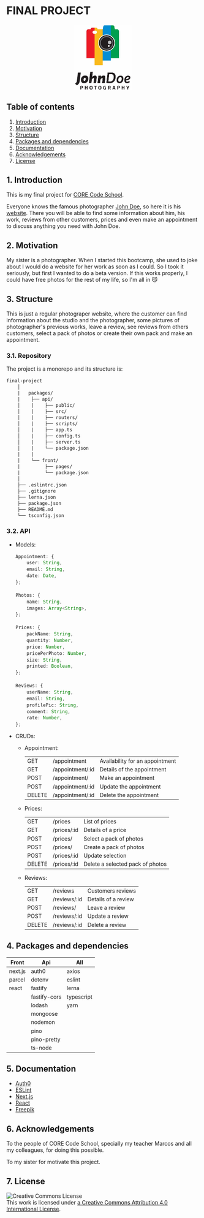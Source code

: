# FINAL PROJECT

<p align="center">
	<img src="packages/api/public/1794.jpg" alt="logo" width="150"/>
</p>

##  <a name='Tableofcontents'></a>Table of contents

<!-- vscode-markdown-toc -->
 1. [ Introduction](#Introduction)
 2. [ Motivation](#Motivation)
 3. [ Structure](#Structure)
 4. [ Packages and dependencies](#Packagesanddependencies)
 5. [ Documentation](#Documentation)
 6. [ Acknowledgements](#Acknowledgements)
 7. [ License](#License)

<!-- vscode-markdown-toc-config
	numbering=true
	autoSave=true
	/vscode-markdown-toc-config -->
<!-- /vscode-markdown-toc -->

##  1. <a name='Introduction'></a> Introduction

This is my final project for [CORE Code School](https://www.corecode.school/).

Everyone knows the famous photographer [John Doe](https://en.wikipedia.org/wiki/John_Doe), so here it is his [website](). There you will be able to find some information about him, his work, reviews from other customers, prices and even make an appointment to discuss anything you need with John Doe.

##  2. <a name='Motivation'></a> Motivation

My sister is a photographer. When I started this bootcamp, she used to joke about I would do a website for her work as soon as I could. So I took it seriously, but first I wanted to do a beta version. If this works properly, I could have free photos for the rest of my life, so I'm all in 😼

##  3. <a name='Structure'></a> Structure

This is just a regular photograper website, where the customer can find information about the studio and the photographer, some pictures of photographer's previous works, leave a review, see reviews from others customers, select a pack of photos or create their own pack and make an appointment.

### 3.1. Repository

The project is a monorepo and its structure is:

```
final-project
    │
    |   packages/
    |    ├── api/
    │    |    ├── public/
    │    |    ├── src/
    │    |    ├── routers/
    │    |    ├── scripts/
    │    |    ├── app.ts
    │    |    ├── config.ts
    │    |    ├── server.ts
    │    |    └── package.json
    |    |
    |    └── front/
    |         ├── pages/
    |         └── package.json
    │
    ├── .eslintrc.json
    ├── .gitignore
    ├── lerna.json
    ├── package.json
    ├── README.md
    └── tsconfig.json
```

### 3.2. API

* Models:

    ```ts
    Appointment: {
        user: String,
        email: String,
        date: Date,
    };

    Photos: {
        name: String,
        images: Array<String>,
    };

    Prices: {
        packName: String,
        quantity: Number,
        price: Number,
        pricePerPhoto: Number,
        size: String,
        printed: Boolean,
    };

    Reviews: {
        userName: String,
        email: String,
        profilePic: String,
        comment: String,
        rate: Number,
    };
    ```


* CRUDs:
    - Appointment:

        |        |                  |                                 |
        |--------|------------------|---------------------------------|
        | GET    | /appointment     | Availability for an appointment |
        | GET    | /appointment/:id | Details of the appointment      |
        | POST   | /appointment/    | Make an appointment             |
        | POST   | /appointment/:id | Update the appointment          |
        | DELETE | /appointment/:id | Delete the appointment          |

    - Prices:

        |        |             |                                  |
        |--------|-------------|----------------------------------|
        | GET    | /prices     | List of prices                   |
        | GET    | /prices/:id | Details of a price               |
        | POST   | /prices/    | Select a pack of photos          |
        | POST   | /prices/    | Create a pack of photos          |
        | POST   | /prices/:id | Update selection                 |
        | DELETE | /prices/:id | Delete a selected pack of photos |

    - Reviews:

        |        |              |                     |
        |--------|--------------|---------------------|
        | GET    | /reviews     | Customers reviews   |
        | GET    | /reviews/:id | Details of a review |
        | POST   | /reviews/    | Leave a review      |
        | POST   | /reviews/:id | Update a review     |
        | DELETE | /reviews/:id | Delete a review     |

##  4. <a name='Packagesanddependencies'></a> Packages and dependencies

| Front      | Api          | All           |
| ---------- | -------------| --------------|
| next.js    | auth0        | axios         |
| parcel     | dotenv       | eslint        |
| react      | fastify      | lerna         |
|            | fastify-cors | typescript    |
|            | lodash       | yarn          |
|            | mongoose     |               |
|            | nodemon      |               |
|            | pino         |               |
|            | pino-pretty  |               |
|            | ts-node      |               |

##  5. <a name='Documentation'></a> Documentation

- [Auth0](https://auth0.com/)
- [ESLint](https://eslint.org/docs/user-guide/getting-started)
- [Next.js](https://nextjs.org/)
- [React](https://es.reactjs.org/)
- [Freepik](https://www.freepik.es/)

##  6. <a name='Acknowledgements'></a> Acknowledgements

To the people of CORE Code School, specially my teacher Marcos and all my colleagues, for doing this possible.

To my sister for motivate this project.

##  7. <a name='License'></a> License

![Creative Commons License](https://i.creativecommons.org/l/by/4.0/88x31.png)  
This work is licensed under [a Creative Commons Attribution 4.0 International License](http://creativecommons.org/licenses/by/4.0/).
